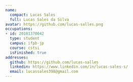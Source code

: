 ```yaml
---
name:
  compact: Lucas Sales
  full: Lucas Sales da Silva
avatar: https://github.com/lucas-salles.png
occupations:
- id: 20181370042
  type: student
  campus: ifpb-jp
  course: cstsi
  isFinished: true
addresses:
  github: https://github.com/lucas-salles
  linkedin: https://www.linkedin.com/in/lucas-sales-s/
  email: lucassales398@gmail.com
---
```

